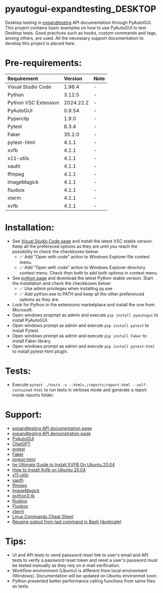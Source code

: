# pyautogui-expandtesting_DESKTOP

Desktop testing in [expandtesting](https://practice.expandtesting.com/notes/api/api-docs/) API documentation through PyAutoGUI. This project contains basic examples on how to use PyAutoGUI to test Desktop tests. Good practices such as hooks, custom commands and tags, among others, are used. All the necessary support documentation to develop this project is placed here. 

# Pre-requirements:

| Requirement                     | Version        | Note                                                            |
| :------------------------------ |:---------------| :-------------------------------------------------------------- |
| Visual Studio Code              | 1.96.4         | -                                                               |
| Python                          | 3.12.5         | -                                                               |
| Python VSC Extension            | 2024.22.2      | -                                                               |
| PyAutoGUI                       | 0.9.54         | -                                                               | 
| Pyperclip                       | 1.9.0          | -                                                               |            
| Pytest                          | 8.3.4          | -                                                               |
| Faker                           | 35.2.0         | -                                                               |
| pytest-html                     | 4.1.1          | -                                                               |
| xvfb                            | 4.1.1          | -                                                               |
| x11-utils                       | 4.1.1          | -                                                               |
| xauth                           | 4.1.1          | -                                                               |
| ffmpeg                          | 4.1.1          | -                                                               |
| ImageMagick                     | 4.1.1          | -                                                               |
| fluxbox                         | 4.1.1          | -                                                               |
| xterm                           | 4.1.1          | -                                                               |
| xvfb                            | 4.1.1          | -                                                               |

# Installation:

- See [Visual Studio Code page](https://code.visualstudio.com/) and install the latest VSC stable version. Keep all the prefereced options as they are until you reach the possibility to check the checkboxes below: 
  - :white_check_mark: Add "Open with code" action to Windows Explorer file context menu. 
  - :white_check_mark: Add "Open with code" action to Windows Explorer directory context menu.
Check then both to add both options in context menu.
- See [python page](https://www.python.org/downloads/) and download the latest Python stable version. Start the installation and check the checkboxes below: 
  - :white_check_mark: Use admin privileges when installing py.exe 
  - :white_check_mark: Add python.exe to PATH
and keep all the other preferenced options as they are.
- Look for Python in the extensions marketplace and install the one from Microsoft.
- Open windows propmpt as admin and execute ```pip install pyautogui``` to install PyAutoGUI.
- Open windows prompt as admin and execute ```pip install pytest``` to install Pytest.
- Open windows prompt as admin and execute ```pip install Faker``` to install Faker library.
- Open windows prompt as admin and execute ```pip install pytest-html``` to install pytest-html plugin.

# Tests:

- Execute ```pytest ./tests -v --html=./reports/report.html --self-contained-html``` to run tests in verbose mode and generate a report inside reports folder.

# Support:

- [expandtesting API documentation page](https://practice.expandtesting.com/notes/api/api-docs/)
- [expandtesting API demonstration page](https://www.youtube.com/watch?v=bQYvS6EEBZc)
- [PyAutoGUI](https://pypi.org/project/PyAutoGUI/)
- [ChatGPT](https://chatgpt.com/)
- [pytest](https://pypi.org/project/pytest/)
- [Faker](https://pypi.org/project/Faker/)
- [pytest-html](https://pypi.org/project/pytest-html/)
- [he Ultimate Guide to Install XVFB On Ubuntu 20.04](https://www.youtube.com/watch?v=ACYjKAMEvaQ)
- [How to Install Xvfb on Ubuntu 20.04](https://neuronvm.com/docs/install-xvfb-on-ubuntu-20-04/)
- [x11-utils](https://www.x.org/wiki/Releases/)
- [xauth](https://linux.die.net/man/1/xauth)
- [ffmpeg](https://ffmpeg.org/documentation.html)
- [ImageMagick](https://imagemagick.org/script/index.php)
- [python3-tk](https://wiki.python.org/moin/TkInter)
- [fluxbox](https://fluxbox.org/)
- [Fluxbox](https://wiki.archlinux.org/title/Fluxbox)
- [xterm](https://www.root.cz/man/1/xterm/)
- [Linux Commands Cheat Sheet](https://www.geeksforgeeks.org/linux-commands-cheat-sheet/)
- [Reusing output from last command in Bash [duplicate]](https://stackoverflow.com/a/48398357)

# Tips:

- UI and API tests to send password reset link to user's email and API tests to verify a password reset token and reset a user's password must be tested manually as they rely on e-mail verification.
- Workflow environment (Ubuntu) is different from local environment (Windows). Documentation will be updated on Ubuntu environmet soon. 
- Python presented better performance calling functions from same files as tests. 